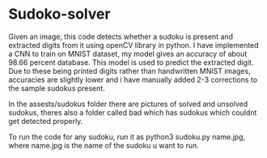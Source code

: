 # Sudoko-solver

Given an image, this code detects whether a sudoku is present and extracted digits from it using openCV library in python. I have implemented a CNN to train on MNIST dataset, my model gives an accuracy of about 98.66 percent database. This model is used to predict the extracted digit. Due to these being printed digits rather than handwritten MNIST images, accuracies are slightly lower and i have manually added 2-3 corrections to the sample sudokus present.

In the assests/sudokus folder there are pictures of solved and unsolved sudokus, theres also a folder called bad which has sudokus which couldnt get detected properly.

To run the code for any sudoku, run it as python3 sudoku.py name.jpg, where name.jpg is the name of the sudoku u want to run.
